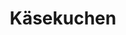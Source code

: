 ---
layout: recipe
title: "Käsekuchen"
vegan: false

tags:
- Kuchen

categories:
- Kuchen

ingredients:
- 24er Springform
- 1kg Magerquark
- Vanillezucker
- 75g Gries
- 250g Zucker
- 1 TL Backpulver
- 3 Eier
- 125g Butter oder Margarine
- 1 Pck Soßenpulver Vanille zum Kochen

directions:
- Butter mit Eigelb, Zucker und Vanillezucker schaumig schlagen
- Grieß, Backpulver und Soßenpulver zugeben und unterrühren
- Dann alles mit dem Quark verrühren
- Eiweiß schaumig schlagen und unter den Teig heben
- Kuchen bei 160°C 60 Min. backen
---